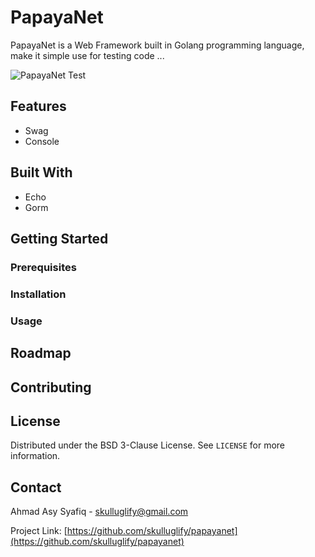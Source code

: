 # PapayaNet

PapayaNet is a Web Framework built in Golang programming language, make it simple use for testing code ...

![PapayaNet Test](docs/imgs/papayanet_test.png)

## Features

- Swag
- Console

## Built With

- Echo
- Gorm

## Getting Started

### Prerequisites

### Installation

### Usage

## Roadmap

## Contributing

## License

Distributed under the BSD 3-Clause License. See `LICENSE` for more information.

## Contact

Ahmad Asy Syafiq - skulluglify@gmail.com

Project Link: [https://github.com/skulluglify/papayanet](https://github.com/skulluglify/papayanet)
